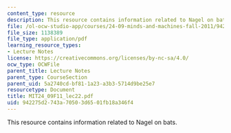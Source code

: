 ```yaml
---
content_type: resource
description: This resource contains information related to Nagel on bats.
file: /ol-ocw-studio-app/courses/24-09-minds-and-machines-fall-2011/942275d2743a70503d6501fb18a346f4_MIT24_09F11_lec22.pdf
file_size: 1138389
file_type: application/pdf
learning_resource_types:
- Lecture Notes
license: https://creativecommons.org/licenses/by-nc-sa/4.0/
ocw_type: OCWFile
parent_title: Lecture Notes
parent_type: CourseSection
parent_uid: 5a2740cd-bf81-1a23-a3b3-5714d9be25e7
resourcetype: Document
title: MIT24_09F11_lec22.pdf
uid: 942275d2-743a-7050-3d65-01fb18a346f4
---
```

This resource contains information related to Nagel on bats.